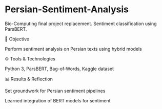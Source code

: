 # Persian-Sentiment-Analysis
Bio-Computing final project replacement. Sentiment classification using ParsBERT.

🎯 Objective

Perform sentiment analysis on Persian texts using hybrid models

⚙️ Tools & Technologies

Python 3, ParsBERT, Bag-of-Words, Kaggle dataset

📊 Results & Reflection

Set groundwork for Persian sentiment pipelines

Learned integration of BERT models for sentiment
